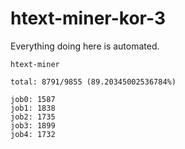# htext-miner-kor-3

Everything doing here is automated.

```
htext-miner

total: 8791/9855 (89.20345002536784%)

job0: 1587
job1: 1838
job2: 1735
job3: 1899
job4: 1732
```